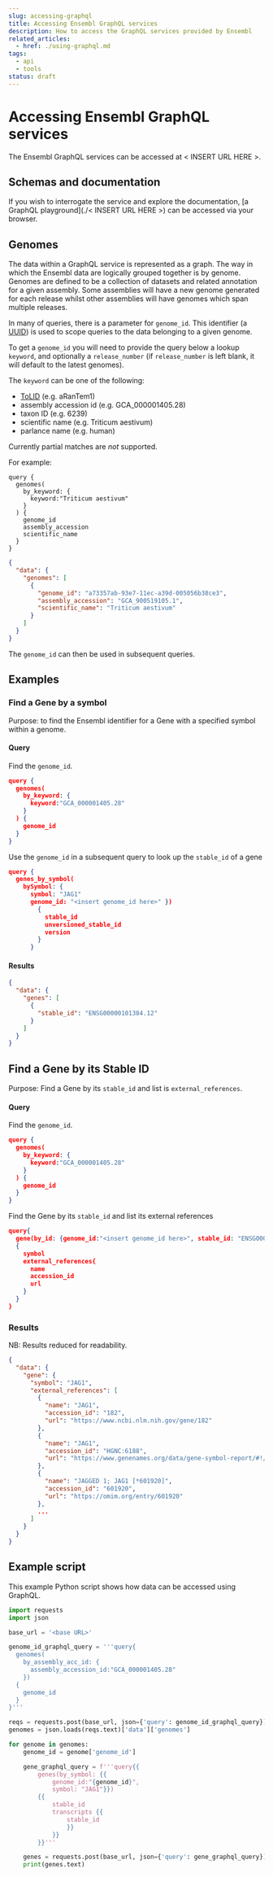 ```yaml
---
slug: accessing-graphql
title: Accessing Ensembl GraphQL services
description: How to access the GraphQL services provided by Ensembl
related_articles:
  - href: ./using-graphql.md
tags:
  - api
  - tools
status: draft
---
```

# Accessing Ensembl GraphQL services

The Ensembl GraphQL services can be accessed at < INSERT URL HERE >.

## Schemas and documentation
If you wish to interrogate the service and explore the documentation, [a GraphQL playground](./< INSERT URL HERE >) can be accessed via your browser.

## Genomes

The data within a GraphQL service is represented as a graph. The way in which the Ensembl data are logically grouped together is by genome.  Genomes are defined to be a collection of datasets and related annotation for a given assembly.  Some assemblies will have a new genome generated for each release whilst other assemblies will have genomes which span multiple releases.

In many of queries, there is a parameter for `genome_id`.  This identifier (a [UUID]("https://www.itu.int/ITU-T/recommendations/rec.aspx?rec=11746&lang=en")) is used to scope queries to the data belonging to a given genome.

To get a `genome_id` you will need to provide the query below a lookup `keyword`, and optionally a `release_number` (if `release_number` is left blank, it will default to the latest genomes).  

The `keyword` can be one of the following:
- [ToLID]("https://id.tol.sanger.ac.uk/") (e.g. aRanTem1)
- assembly accession id (e.g. GCA_000001405.28)
- taxon ID (e.g. 6239)
- scientific name (e.g. Triticum aestivum)
- parlance name (e.g. human)


Currently partial matches are *not* supported.

For example:
```
query {
  genomes(
    by_keyword: {
      keyword:"Triticum aestivum"
    }
  ) {
    genome_id
    assembly_accession
    scientific_name    
  }
}
```

```json
{
  "data": {
    "genomes": [
      {
        "genome_id": "a73357ab-93e7-11ec-a39d-005056b38ce3",
        "assembly_accession": "GCA_900519105.1",
        "scientific_name": "Triticum aestivum"
      }
    ]
  }
}
```

The `genome_id` can then be used in subsequent queries.  

## Examples 

### Find a Gene by a symbol

Purpose: to find the Ensembl identifier for a Gene with a specified symbol within a genome.

#### Query
Find the `genome_id`.
``` json
query {
  genomes(
    by_keyword: {
      keyword:"GCA_000001405.28"
    }
  ) {
    genome_id
  }
}
```

Use the `genome_id` in a subsequent query to look up the `stable_id` of a gene

``` json
query {
  genes_by_symbol(
    bySymbol: {
      symbol: "JAG1"
      genome_id: "<insert genome_id here>" })
        {
          stable_id
          unversioned_stable_id
          version
        }
      }
```

#### Results
```json
{
  "data": {
    "genes": [
      {
        "stable_id": "ENSG00000101384.12"
      }
    ]
  }
}
```

## Find a Gene by its Stable ID

Purpose: Find a Gene by its `stable_id` and list is `external_references`.

#### Query
Find the `genome_id`.
``` json
query {
  genomes(
    by_keyword: {
      keyword:"GCA_000001405.28"
    }
  ) {
    genome_id
  }
}
```

Find the Gene by its `stable_id` and list its external references
``` json
query{
  gene(by_id: {genome_id:"<insert genome_id here>", stable_id: "ENSG00000101384.12"})
  {
    symbol
    external_references{
      name
      accession_id
      url
    }
  }
}
```



### Results
NB: Results reduced for readability.
``` json
{
  "data": {
    "gene": {
      "symbol": "JAG1",
      "external_references": [
        {
          "name": "JAG1",
          "accession_id": "182",
          "url": "https://www.ncbi.nlm.nih.gov/gene/182"
        },
        {
          "name": "JAG1",
          "accession_id": "HGNC:6188",
          "url": "https://www.genenames.org/data/gene-symbol-report/#!/hgnc_id/HGNC:6188"
        },
        {
          "name": "JAGGED 1; JAG1 [*601920]",
          "accession_id": "601920",
          "url": "https://omim.org/entry/601920"
        },
        ...
      ]
    }
  }
}
```



## Example script

This example Python script shows how data can be accessed using GraphQL.

``` python
import requests
import json

base_url = '<base URL>'

genome_id_graphql_query = '''query{
  genomes(
    by_assembly_acc_id: {
      assembly_accession_id:"GCA_000001405.28"
    }) 
  {
    genome_id
  }
}'''

reqs = requests.post(base_url, json={'query': genome_id_graphql_query})
genomes = json.loads(reqs.text)['data']['genomes']

for genome in genomes:
    genome_id = genome['genome_id']

    gene_graphql_query = f'''query{{
        genes(by_symbol: {{
            genome_id:"{genome_id}", 
            symbol: "JAG1"}})
        {{
            stable_id
            transcripts {{
                stable_id
                }}
            }}
        }}'''

    genes = requests.post(base_url, json={'query': gene_graphql_query})
    print(genes.text)

```
